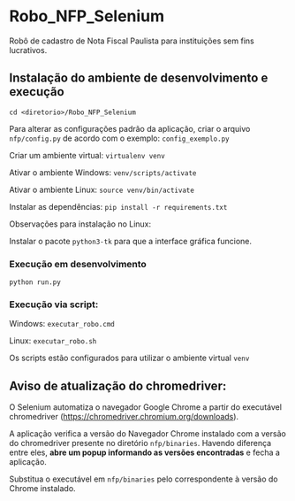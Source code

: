 # Robo_NFP_Selenium

Robô de cadastro de Nota Fiscal Paulista para instituições sem fins lucrativos.


## Instalação do ambiente de desenvolvimento e execução

`cd <diretorio>/Robo_NFP_Selenium`

Para alterar as configurações padrão da aplicação, criar o arquivo `nfp/config.py` de acordo com o exemplo: `config_exemplo.py`

Criar um ambiente virtual: 
`virtualenv venv`

Ativar o ambiente Windows: 
`venv/scripts/activate` 

Ativar o ambiente Linux: 
`source venv/bin/activate`

Instalar as dependências: 
`pip install -r requirements.txt`

Observações para instalação no Linux:

Instalar o pacote `python3-tk` para que a interface gráfica funcione.


### Execução em desenvolvimento

`python run.py`


### Execução via script:

Windows: 
`executar_robo.cmd`

Linux: 
`executar_robo.sh`

Os scripts estão configurados para utilizar o ambiente virtual `venv`


## Aviso de atualização do chromedriver:

O Selenium automatiza o navegador Google Chrome a partir do executável chromedriver (https://chromedriver.chromium.org/downloads).

A aplicação verifica a versão do Navegador Chrome instalado com a versão do chromedriver presente no diretório `nfp/binaries`.
Havendo diferença entre eles, **abre um popup informando as versões encontradas** e fecha a aplicação.

Substitua o executável em `nfp/binaries` pelo correspondente à versão do Chrome instalado.